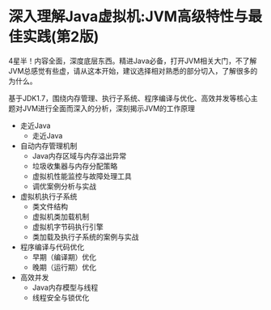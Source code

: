 #   深入理解Java虚拟机:JVM高级特性与最佳实践(第2版)

4星半！内容全面，深度底层东西。精进Java必备，打开JVM相关大门，不了解JVM总感觉有些虚，请从这本开始，建议选择相对熟悉的部分切入，了解很多的为什么。

基于JDK1.7，围绕内存管理、执行子系统、程序编译与优化、高效并发等核心主题对JVM进行全面而深入的分析，深刻揭示JVM的工作原理

-   走近Java
    -   走近Java
-   自动内存管理机制
    -   Java内存区域与内存溢出异常
    -   垃圾收集器与内存分配策略
    -   虚拟机性能监控与故障处理工具
    -   调优案例分析与实战
-   虚拟机执行子系统
    -   类文件结构
    -   虚拟机类加载机制
    -   虚拟机字节码执行引擎
    -   类加载及执行子系统的案例与实战
-   程序编译与代码优化
    -   早期（编译期）优化
    -   晚期（运行期）优化
-   高效并发
    -   Java内存模型与线程
    -   线程安全与锁优化

